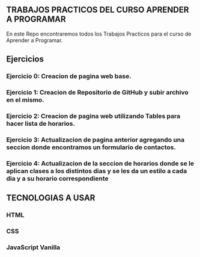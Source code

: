 ## TRABAJOS PRACTICOS DEL CURSO APRENDER A PROGRAMAR

En este Repo encontraremos todos los Trabajos Practicos para el curso de Aprender a Programar.

## Ejercicios

### Ejercicio 0: Creacion de pagina web base.
### Ejercicio 1: Creacion de Repositorio de GitHub y subir archivo en el mismo.
### Ejercicio 2: Creacion de pagina web utilizando Tables para hacer lista de horarios.
### Ejercicio 3: Actualizacion de pagina anterior agregando una seccion donde encontramos un formulario de contactos.
### Ejercicio 4: Actualizacion de la seccion de horarios donde se le aplican clases a los distintos dias y se les da un estilo a cada dia y a su horario correspondiente

## TECNOLOGIAS A USAR
### HTML
### CSS
### JavaScript Vanilla
